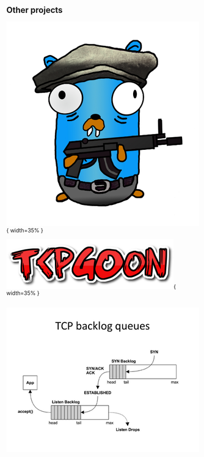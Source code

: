 # 

## Other projects

![](tcpgoonwhite.jpg){ width=35% }

![](coollogo.png){ width=35% }

##

![](TCP+backlog+queues.jpg)

